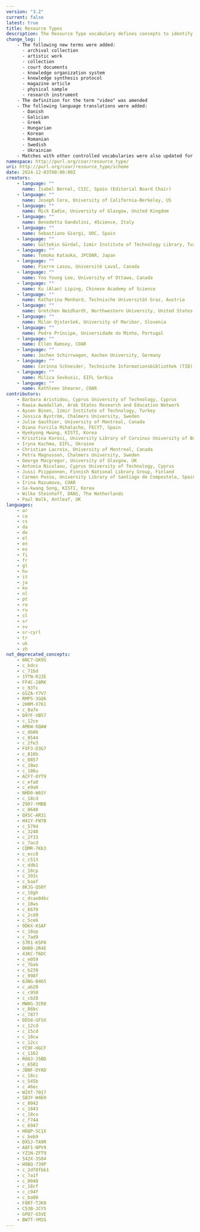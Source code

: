 ```yaml
---
version: "3.2"
current: false
latest: true
title: Resource Types
description: The Resource Type vocabulary defines concepts to identify the genre of a resource. Such resources, like publications, research data, audio and video objects, are typically deposited in institutional and thematic repositories or published in ejournals. This vocabulary supports a hierarchical model that relates narrower and broader concepts. Multilingual labels regard regional distinctions in language and term. Concepts of this vocabulary are mapped with terms and concepts of similar vocabularies and dictionaries.
change_log: |
    - The following new terms were added:
      - archival collection
      - artistic work
      - collection
      - court documents
      - knowledge organization system
      - knowledge synthesis protocol
      - magazine article
      - physical sample
      - research instrument
    - The definition for the term "video" was amended
    - The following language translations were added:
      - Danish
      - Galician
      - Greek
      - Hungarian
      - Korean
      - Romanian
      - Swedish
      - Ukrainian
    - Matches with other controlled vocabularies were also updated for all terms
namespace: http://purl.org/coar/resource_type/
uri: http://purl.org/coar/resource_type/scheme
date: 2024-12-03T00:00:00Z
creators:
    - language: ""
      name: Isabel Bernal, CSIC, Spain (Editorial Board Chair)
    - language: ""
      name: Joseph Cera, University of California-Berkeley, US
    - language: ""
      name: Mick Eadie, University of Glasgow, United Kingdom
    - language: ""
      name: Benedetta Gandolini, 4Science, Italy
    - language: ""
      name: Sebastiano Giorgi, UOC, Spain
    - language: ""
      name: Gültekin Gürdal, Izmir Institute of Technology Library, Turkey
    - language: ""
      name: Tomoko Kataoka, JPCOAR, Japan
    - language: ""
      name: Pierre Lasou, Université Laval, Canada
    - language: ""
      name: Yoo Young Lee, University of Ottawa, Canada
    - language: ""
      name: Ku (Alan) Liping, Chinese Academy of Science
    - language: ""
      name: Katharina Menhard, Technische Universität Graz, Austria
    - language: ""
      name: Gretchen Neidhardt, Northwestern University, United States
    - language: ""
      name: Milan Ojsteršek, University of Maribor, Slovenia
    - language: ""
      name: Pedro Príncipe, Universidade do Minho, Portugal
    - language: ""
      name: Ellen Ramsey, COAR
    - language: ""
      name: Jochen Schirrwagen, Aachen University, Germany
    - language: ""
      name: Corinna Schneider, Technische Informationsbibliothek (TIB), Germany
    - language: ""
      name: Milica Sevkusic, EIFL Serbia
    - language: ""
      name: Kathleen Shearer, COAR
contributors:
    - Barbara Aristidou, Cyprus University of Technology, Cyprus
    - Rawia Awadallah, Arab States Research and Education Network
    - Aysen Binen, Izmir Institute of Technology, Turkey
    - Jessica Byström, Chalmers University, Sweden
    - Julie Gauthier, University of Montreal, Canada
    - Diana Furcila Mihalache, FECYT, Spain
    - Hyekyong Hwang, KISTI, Korea
    - Krisztina Korosi, University Library of Corvinus University of Budapest, Hungary
    - Iryna Kuchma, EIFL, Ukraine
    - Christian Lacroix, University of Montreal, Canada
    - Petra Magnusson, Chalmers University, Sweden
    - George Macgregor, University of Glasgow, UK
    - Antonia Nicolaou, Cyprus University of Technology, Cyprus
    - Jussi Piipponnen, Finnish National Library Group, Finland
    - Carmen Posse, University Library of Santiago de Compostela, Spain
    - Irina Razumova, COAR
    - Sa-kwang Song, KISTI, Korea
    - Wilko Steinhoff, DANS, The Netherlands
    - Paul Walk, Antleaf, UK
languages:
    - ar
    - ca
    - cs
    - da
    - de
    - el
    - en
    - es
    - fi
    - fr
    - gl
    - hu
    - it
    - ja
    - ko
    - nl
    - pt
    - ro
    - ru
    - sl
    - sr
    - sv
    - sr-cyrl
    - tr
    - uk
    - zh
not_deprecated_concepts:
    - 6NC7-GK9S
    - c_bdcc
    - c_71bd
    - 1YTN-RJZE
    - FF4C-28RK
    - c_93fc
    - GSZA-Y7V7
    - RMP5-3GQ6
    - 2H0M-X761
    - c_8a7e
    - D97F-VB57
    - c_12ce
    - AM6W-6QAW
    - c_db06
    - c_8544
    - c_2fe3
    - FXF3-D3G7
    - c_816b
    - c_0857
    - c_18wz
    - c_186u
    - ACF7-8YT9
    - c_efa0
    - c_e9a0
    - NHD0-W6SY
    - c_18cd
    - Z907-YMBB
    - c_0640
    - QX5C-AR31
    - H41Y-FW7B
    - c_5794
    - c_3248
    - c_2f33
    - c_7acd
    - CQMR-7K63
    - c_ecc8
    - c_c513
    - c_ddb1
    - c_18cp
    - c_393c
    - c_baaf
    - 8KJG-QS0Y
    - c_18gh
    - c_dcae04bc
    - c_18ws
    - c_6670
    - c_2cd9
    - c_5ce6
    - 9DKX-KSAF
    - c_18op
    - c_7ad9
    - S7R1-K5P0
    - QH80-2R4E
    - 43KC-T6DC
    - c_e059
    - c_7bab
    - c_b239
    - c_998f
    - 63NG-B465
    - c_ab20
    - c_c950
    - c_cb28
    - MW8G-3CR8
    - c_86bc
    - c_7877
    - DD58-GFSX
    - c_12cd
    - c_15cd
    - c_18cw
    - c_12cc
    - YC9F-HGCF
    - c_1162
    - R60J-J5BD
    - c_6501
    - JBNF-DYAD
    - c_18cc
    - c_545b
    - c_46ec
    - W2XT-7017
    - SB3Y-W4EH
    - c_8042
    - c_1843
    - c_18co
    - c_f744
    - c_6947
    - H6QP-SC1X
    - c_beb9
    - DX5J-TA9R
    - A8F1-NPV9
    - YZ1N-ZFT9
    - 542X-3S04
    - H9BQ-739P
    - c_2df8fbb1
    - c_7a1f
    - c_0040
    - c_18cf
    - c_c94f
    - c_ba08
    - F8RT-TJK0
    - C53B-JCY5
    - GPQ7-G5VE
    - BW7T-YM2G
---
```


